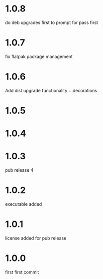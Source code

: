 # 1.0.8
do deb upgrades first to prompt for pass first

# 1.0.7
fix flatpak package management

# 1.0.6
Add dist upgrade functionality + decorations

# 1.0.5

# 1.0.4

# 1.0.3
pub release 4

# 1.0.2
executable added

# 1.0.1
license added for pub release

# 1.0.0
first
first commit

